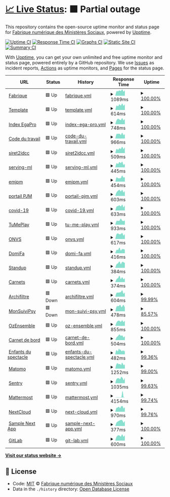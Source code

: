 # [📈 Live Status](https://SocialGouv.github.io/upptime): <!--live status--> **🟧 Partial outage**

This repository contains the open-source uptime monitor and status page for [Fabrique numérique des Ministères Sociaux](https://incubateur.social.gouv.fr), powered by [Upptime](https://github.com/upptime/upptime).

[![Uptime CI](https://github.com/koj-co/upptime/workflows/Uptime%20CI/badge.svg)](https://github.com/koj-co/upptime/actions?query=workflow%3A%22Uptime+CI%22)
[![Response Time CI](https://github.com/koj-co/upptime/workflows/Response%20Time%20CI/badge.svg)](https://github.com/koj-co/upptime/actions?query=workflow%3A%22Response+Time+CI%22)
[![Graphs CI](https://github.com/koj-co/upptime/workflows/Graphs%20CI/badge.svg)](https://github.com/koj-co/upptime/actions?query=workflow%3A%22Graphs+CI%22)
[![Static Site CI](https://github.com/koj-co/upptime/workflows/Static%20Site%20CI/badge.svg)](https://github.com/koj-co/upptime/actions?query=workflow%3A%22Static+Site+CI%22)
[![Summary CI](https://github.com/koj-co/upptime/workflows/Summary%20CI/badge.svg)](https://github.com/koj-co/upptime/actions?query=workflow%3A%22Summary+CI%22)

With [Upptime](https://upptime.js.org), you can get your own unlimited and free uptime monitor and status page, powered entirely by a GitHub repository. We use [Issues](https://github.com/SocialGouv/upptime/issues) as incident reports, [Actions](https://github.com/SocialGouv/upptime/actions) as uptime monitors, and [Pages](https://SocialGouv.github.io/upptime) for the status page.

<!--start: status pages-->
<!-- This summary is generated by Upptime (https://github.com/upptime/upptime) -->
<!-- Do not edit this manually, your changes will be overwritten -->
<!-- prettier-ignore -->
| URL | Status | History | Response Time | Uptime |
| --- | ------ | ------- | ------------- | ------ |
| <img alt="" src="https://favicons.githubusercontent.com/fabrique.social.gouv.fr" height="13"> [Fabrique](https://fabrique.social.gouv.fr) | 🟩 Up | [fabrique.yml](https://github.com/SocialGouv/upptime/commits/HEAD/history/fabrique.yml) | <details><summary><img alt="Response time graph" src="./graphs/fabrique/response-time-week.png" height="20"> 1089ms</summary><br><a href="https://SocialGouv.github.io/upptime/history/fabrique"><img alt="Response time 1234" src="https://img.shields.io/endpoint?url=https%3A%2F%2Fraw.githubusercontent.com%2FSocialGouv%2Fupptime%2FHEAD%2Fapi%2Ffabrique%2Fresponse-time.json"></a><br><a href="https://SocialGouv.github.io/upptime/history/fabrique"><img alt="24-hour response time 1205" src="https://img.shields.io/endpoint?url=https%3A%2F%2Fraw.githubusercontent.com%2FSocialGouv%2Fupptime%2FHEAD%2Fapi%2Ffabrique%2Fresponse-time-day.json"></a><br><a href="https://SocialGouv.github.io/upptime/history/fabrique"><img alt="7-day response time 1089" src="https://img.shields.io/endpoint?url=https%3A%2F%2Fraw.githubusercontent.com%2FSocialGouv%2Fupptime%2FHEAD%2Fapi%2Ffabrique%2Fresponse-time-week.json"></a><br><a href="https://SocialGouv.github.io/upptime/history/fabrique"><img alt="30-day response time 1165" src="https://img.shields.io/endpoint?url=https%3A%2F%2Fraw.githubusercontent.com%2FSocialGouv%2Fupptime%2FHEAD%2Fapi%2Ffabrique%2Fresponse-time-month.json"></a><br><a href="https://SocialGouv.github.io/upptime/history/fabrique"><img alt="1-year response time 1241" src="https://img.shields.io/endpoint?url=https%3A%2F%2Fraw.githubusercontent.com%2FSocialGouv%2Fupptime%2FHEAD%2Fapi%2Ffabrique%2Fresponse-time-year.json"></a></details> | <details><summary><a href="https://SocialGouv.github.io/upptime/history/fabrique">100.00%</a></summary><a href="https://SocialGouv.github.io/upptime/history/fabrique"><img alt="All-time uptime 99.83%" src="https://img.shields.io/endpoint?url=https%3A%2F%2Fraw.githubusercontent.com%2FSocialGouv%2Fupptime%2FHEAD%2Fapi%2Ffabrique%2Fuptime.json"></a><br><a href="https://SocialGouv.github.io/upptime/history/fabrique"><img alt="24-hour uptime 100.00%" src="https://img.shields.io/endpoint?url=https%3A%2F%2Fraw.githubusercontent.com%2FSocialGouv%2Fupptime%2FHEAD%2Fapi%2Ffabrique%2Fuptime-day.json"></a><br><a href="https://SocialGouv.github.io/upptime/history/fabrique"><img alt="7-day uptime 100.00%" src="https://img.shields.io/endpoint?url=https%3A%2F%2Fraw.githubusercontent.com%2FSocialGouv%2Fupptime%2FHEAD%2Fapi%2Ffabrique%2Fuptime-week.json"></a><br><a href="https://SocialGouv.github.io/upptime/history/fabrique"><img alt="30-day uptime 100.00%" src="https://img.shields.io/endpoint?url=https%3A%2F%2Fraw.githubusercontent.com%2FSocialGouv%2Fupptime%2FHEAD%2Fapi%2Ffabrique%2Fuptime-month.json"></a><br><a href="https://SocialGouv.github.io/upptime/history/fabrique"><img alt="1-year uptime 99.81%" src="https://img.shields.io/endpoint?url=https%3A%2F%2Fraw.githubusercontent.com%2FSocialGouv%2Fupptime%2FHEAD%2Fapi%2Ffabrique%2Fuptime-year.json"></a></details>
| <img alt="" src="https://favicons.githubusercontent.com/template.fabrique.social.gouv.fr" height="13"> [Template](https://template.fabrique.social.gouv.fr/) | 🟩 Up | [template.yml](https://github.com/SocialGouv/upptime/commits/HEAD/history/template.yml) | <details><summary><img alt="Response time graph" src="./graphs/template/response-time-week.png" height="20"> 614ms</summary><br><a href="https://SocialGouv.github.io/upptime/history/template"><img alt="Response time 593" src="https://img.shields.io/endpoint?url=https%3A%2F%2Fraw.githubusercontent.com%2FSocialGouv%2Fupptime%2FHEAD%2Fapi%2Ftemplate%2Fresponse-time.json"></a><br><a href="https://SocialGouv.github.io/upptime/history/template"><img alt="24-hour response time 705" src="https://img.shields.io/endpoint?url=https%3A%2F%2Fraw.githubusercontent.com%2FSocialGouv%2Fupptime%2FHEAD%2Fapi%2Ftemplate%2Fresponse-time-day.json"></a><br><a href="https://SocialGouv.github.io/upptime/history/template"><img alt="7-day response time 614" src="https://img.shields.io/endpoint?url=https%3A%2F%2Fraw.githubusercontent.com%2FSocialGouv%2Fupptime%2FHEAD%2Fapi%2Ftemplate%2Fresponse-time-week.json"></a><br><a href="https://SocialGouv.github.io/upptime/history/template"><img alt="30-day response time 589" src="https://img.shields.io/endpoint?url=https%3A%2F%2Fraw.githubusercontent.com%2FSocialGouv%2Fupptime%2FHEAD%2Fapi%2Ftemplate%2Fresponse-time-month.json"></a><br><a href="https://SocialGouv.github.io/upptime/history/template"><img alt="1-year response time 593" src="https://img.shields.io/endpoint?url=https%3A%2F%2Fraw.githubusercontent.com%2FSocialGouv%2Fupptime%2FHEAD%2Fapi%2Ftemplate%2Fresponse-time-year.json"></a></details> | <details><summary><a href="https://SocialGouv.github.io/upptime/history/template">100.00%</a></summary><a href="https://SocialGouv.github.io/upptime/history/template"><img alt="All-time uptime 99.96%" src="https://img.shields.io/endpoint?url=https%3A%2F%2Fraw.githubusercontent.com%2FSocialGouv%2Fupptime%2FHEAD%2Fapi%2Ftemplate%2Fuptime.json"></a><br><a href="https://SocialGouv.github.io/upptime/history/template"><img alt="24-hour uptime 100.00%" src="https://img.shields.io/endpoint?url=https%3A%2F%2Fraw.githubusercontent.com%2FSocialGouv%2Fupptime%2FHEAD%2Fapi%2Ftemplate%2Fuptime-day.json"></a><br><a href="https://SocialGouv.github.io/upptime/history/template"><img alt="7-day uptime 100.00%" src="https://img.shields.io/endpoint?url=https%3A%2F%2Fraw.githubusercontent.com%2FSocialGouv%2Fupptime%2FHEAD%2Fapi%2Ftemplate%2Fuptime-week.json"></a><br><a href="https://SocialGouv.github.io/upptime/history/template"><img alt="30-day uptime 100.00%" src="https://img.shields.io/endpoint?url=https%3A%2F%2Fraw.githubusercontent.com%2FSocialGouv%2Fupptime%2FHEAD%2Fapi%2Ftemplate%2Fuptime-month.json"></a><br><a href="https://SocialGouv.github.io/upptime/history/template"><img alt="1-year uptime 99.96%" src="https://img.shields.io/endpoint?url=https%3A%2F%2Fraw.githubusercontent.com%2FSocialGouv%2Fupptime%2FHEAD%2Fapi%2Ftemplate%2Fuptime-year.json"></a></details>
| <img alt="" src="https://favicons.githubusercontent.com/index-egapro.travail.gouv.fr" height="13"> [Index EgaPro](http://index-egapro.travail.gouv.fr/) | 🟩 Up | [index-ega-pro.yml](https://github.com/SocialGouv/upptime/commits/HEAD/history/index-ega-pro.yml) | <details><summary><img alt="Response time graph" src="./graphs/index-ega-pro/response-time-week.png" height="20"> 748ms</summary><br><a href="https://SocialGouv.github.io/upptime/history/index-ega-pro"><img alt="Response time 874" src="https://img.shields.io/endpoint?url=https%3A%2F%2Fraw.githubusercontent.com%2FSocialGouv%2Fupptime%2FHEAD%2Fapi%2Findex-ega-pro%2Fresponse-time.json"></a><br><a href="https://SocialGouv.github.io/upptime/history/index-ega-pro"><img alt="24-hour response time 816" src="https://img.shields.io/endpoint?url=https%3A%2F%2Fraw.githubusercontent.com%2FSocialGouv%2Fupptime%2FHEAD%2Fapi%2Findex-ega-pro%2Fresponse-time-day.json"></a><br><a href="https://SocialGouv.github.io/upptime/history/index-ega-pro"><img alt="7-day response time 748" src="https://img.shields.io/endpoint?url=https%3A%2F%2Fraw.githubusercontent.com%2FSocialGouv%2Fupptime%2FHEAD%2Fapi%2Findex-ega-pro%2Fresponse-time-week.json"></a><br><a href="https://SocialGouv.github.io/upptime/history/index-ega-pro"><img alt="30-day response time 773" src="https://img.shields.io/endpoint?url=https%3A%2F%2Fraw.githubusercontent.com%2FSocialGouv%2Fupptime%2FHEAD%2Fapi%2Findex-ega-pro%2Fresponse-time-month.json"></a><br><a href="https://SocialGouv.github.io/upptime/history/index-ega-pro"><img alt="1-year response time 905" src="https://img.shields.io/endpoint?url=https%3A%2F%2Fraw.githubusercontent.com%2FSocialGouv%2Fupptime%2FHEAD%2Fapi%2Findex-ega-pro%2Fresponse-time-year.json"></a></details> | <details><summary><a href="https://SocialGouv.github.io/upptime/history/index-ega-pro">100.00%</a></summary><a href="https://SocialGouv.github.io/upptime/history/index-ega-pro"><img alt="All-time uptime 99.99%" src="https://img.shields.io/endpoint?url=https%3A%2F%2Fraw.githubusercontent.com%2FSocialGouv%2Fupptime%2FHEAD%2Fapi%2Findex-ega-pro%2Fuptime.json"></a><br><a href="https://SocialGouv.github.io/upptime/history/index-ega-pro"><img alt="24-hour uptime 100.00%" src="https://img.shields.io/endpoint?url=https%3A%2F%2Fraw.githubusercontent.com%2FSocialGouv%2Fupptime%2FHEAD%2Fapi%2Findex-ega-pro%2Fuptime-day.json"></a><br><a href="https://SocialGouv.github.io/upptime/history/index-ega-pro"><img alt="7-day uptime 100.00%" src="https://img.shields.io/endpoint?url=https%3A%2F%2Fraw.githubusercontent.com%2FSocialGouv%2Fupptime%2FHEAD%2Fapi%2Findex-ega-pro%2Fuptime-week.json"></a><br><a href="https://SocialGouv.github.io/upptime/history/index-ega-pro"><img alt="30-day uptime 100.00%" src="https://img.shields.io/endpoint?url=https%3A%2F%2Fraw.githubusercontent.com%2FSocialGouv%2Fupptime%2FHEAD%2Fapi%2Findex-ega-pro%2Fuptime-month.json"></a><br><a href="https://SocialGouv.github.io/upptime/history/index-ega-pro"><img alt="1-year uptime 99.99%" src="https://img.shields.io/endpoint?url=https%3A%2F%2Fraw.githubusercontent.com%2FSocialGouv%2Fupptime%2FHEAD%2Fapi%2Findex-ega-pro%2Fuptime-year.json"></a></details>
| <img alt="" src="https://favicons.githubusercontent.com/code.travail.gouv.fr" height="13"> [Code du travail](https://code.travail.gouv.fr) | 🟩 Up | [code-du-travail.yml](https://github.com/SocialGouv/upptime/commits/HEAD/history/code-du-travail.yml) | <details><summary><img alt="Response time graph" src="./graphs/code-du-travail/response-time-week.png" height="20"> 966ms</summary><br><a href="https://SocialGouv.github.io/upptime/history/code-du-travail"><img alt="Response time 1148" src="https://img.shields.io/endpoint?url=https%3A%2F%2Fraw.githubusercontent.com%2FSocialGouv%2Fupptime%2FHEAD%2Fapi%2Fcode-du-travail%2Fresponse-time.json"></a><br><a href="https://SocialGouv.github.io/upptime/history/code-du-travail"><img alt="24-hour response time 953" src="https://img.shields.io/endpoint?url=https%3A%2F%2Fraw.githubusercontent.com%2FSocialGouv%2Fupptime%2FHEAD%2Fapi%2Fcode-du-travail%2Fresponse-time-day.json"></a><br><a href="https://SocialGouv.github.io/upptime/history/code-du-travail"><img alt="7-day response time 966" src="https://img.shields.io/endpoint?url=https%3A%2F%2Fraw.githubusercontent.com%2FSocialGouv%2Fupptime%2FHEAD%2Fapi%2Fcode-du-travail%2Fresponse-time-week.json"></a><br><a href="https://SocialGouv.github.io/upptime/history/code-du-travail"><img alt="30-day response time 1000" src="https://img.shields.io/endpoint?url=https%3A%2F%2Fraw.githubusercontent.com%2FSocialGouv%2Fupptime%2FHEAD%2Fapi%2Fcode-du-travail%2Fresponse-time-month.json"></a><br><a href="https://SocialGouv.github.io/upptime/history/code-du-travail"><img alt="1-year response time 1051" src="https://img.shields.io/endpoint?url=https%3A%2F%2Fraw.githubusercontent.com%2FSocialGouv%2Fupptime%2FHEAD%2Fapi%2Fcode-du-travail%2Fresponse-time-year.json"></a></details> | <details><summary><a href="https://SocialGouv.github.io/upptime/history/code-du-travail">100.00%</a></summary><a href="https://SocialGouv.github.io/upptime/history/code-du-travail"><img alt="All-time uptime 99.98%" src="https://img.shields.io/endpoint?url=https%3A%2F%2Fraw.githubusercontent.com%2FSocialGouv%2Fupptime%2FHEAD%2Fapi%2Fcode-du-travail%2Fuptime.json"></a><br><a href="https://SocialGouv.github.io/upptime/history/code-du-travail"><img alt="24-hour uptime 100.00%" src="https://img.shields.io/endpoint?url=https%3A%2F%2Fraw.githubusercontent.com%2FSocialGouv%2Fupptime%2FHEAD%2Fapi%2Fcode-du-travail%2Fuptime-day.json"></a><br><a href="https://SocialGouv.github.io/upptime/history/code-du-travail"><img alt="7-day uptime 100.00%" src="https://img.shields.io/endpoint?url=https%3A%2F%2Fraw.githubusercontent.com%2FSocialGouv%2Fupptime%2FHEAD%2Fapi%2Fcode-du-travail%2Fuptime-week.json"></a><br><a href="https://SocialGouv.github.io/upptime/history/code-du-travail"><img alt="30-day uptime 100.00%" src="https://img.shields.io/endpoint?url=https%3A%2F%2Fraw.githubusercontent.com%2FSocialGouv%2Fupptime%2FHEAD%2Fapi%2Fcode-du-travail%2Fuptime-month.json"></a><br><a href="https://SocialGouv.github.io/upptime/history/code-du-travail"><img alt="1-year uptime 100.00%" src="https://img.shields.io/endpoint?url=https%3A%2F%2Fraw.githubusercontent.com%2FSocialGouv%2Fupptime%2FHEAD%2Fapi%2Fcode-du-travail%2Fuptime-year.json"></a></details>
| <img alt="" src="https://favicons.githubusercontent.com/siret2idcc.fabrique.social.gouv.fr" height="13"> [siret2idcc](https://siret2idcc.fabrique.social.gouv.fr/api/v2/82161143100015,80258570300027) | 🟩 Up | [siret2idcc.yml](https://github.com/SocialGouv/upptime/commits/HEAD/history/siret2idcc.yml) | <details><summary><img alt="Response time graph" src="./graphs/siret2idcc/response-time-week.png" height="20"> 509ms</summary><br><a href="https://SocialGouv.github.io/upptime/history/siret2idcc"><img alt="Response time 547" src="https://img.shields.io/endpoint?url=https%3A%2F%2Fraw.githubusercontent.com%2FSocialGouv%2Fupptime%2FHEAD%2Fapi%2Fsiret2idcc%2Fresponse-time.json"></a><br><a href="https://SocialGouv.github.io/upptime/history/siret2idcc"><img alt="24-hour response time 645" src="https://img.shields.io/endpoint?url=https%3A%2F%2Fraw.githubusercontent.com%2FSocialGouv%2Fupptime%2FHEAD%2Fapi%2Fsiret2idcc%2Fresponse-time-day.json"></a><br><a href="https://SocialGouv.github.io/upptime/history/siret2idcc"><img alt="7-day response time 509" src="https://img.shields.io/endpoint?url=https%3A%2F%2Fraw.githubusercontent.com%2FSocialGouv%2Fupptime%2FHEAD%2Fapi%2Fsiret2idcc%2Fresponse-time-week.json"></a><br><a href="https://SocialGouv.github.io/upptime/history/siret2idcc"><img alt="30-day response time 476" src="https://img.shields.io/endpoint?url=https%3A%2F%2Fraw.githubusercontent.com%2FSocialGouv%2Fupptime%2FHEAD%2Fapi%2Fsiret2idcc%2Fresponse-time-month.json"></a><br><a href="https://SocialGouv.github.io/upptime/history/siret2idcc"><img alt="1-year response time 539" src="https://img.shields.io/endpoint?url=https%3A%2F%2Fraw.githubusercontent.com%2FSocialGouv%2Fupptime%2FHEAD%2Fapi%2Fsiret2idcc%2Fresponse-time-year.json"></a></details> | <details><summary><a href="https://SocialGouv.github.io/upptime/history/siret2idcc">100.00%</a></summary><a href="https://SocialGouv.github.io/upptime/history/siret2idcc"><img alt="All-time uptime 99.96%" src="https://img.shields.io/endpoint?url=https%3A%2F%2Fraw.githubusercontent.com%2FSocialGouv%2Fupptime%2FHEAD%2Fapi%2Fsiret2idcc%2Fuptime.json"></a><br><a href="https://SocialGouv.github.io/upptime/history/siret2idcc"><img alt="24-hour uptime 100.00%" src="https://img.shields.io/endpoint?url=https%3A%2F%2Fraw.githubusercontent.com%2FSocialGouv%2Fupptime%2FHEAD%2Fapi%2Fsiret2idcc%2Fuptime-day.json"></a><br><a href="https://SocialGouv.github.io/upptime/history/siret2idcc"><img alt="7-day uptime 100.00%" src="https://img.shields.io/endpoint?url=https%3A%2F%2Fraw.githubusercontent.com%2FSocialGouv%2Fupptime%2FHEAD%2Fapi%2Fsiret2idcc%2Fuptime-week.json"></a><br><a href="https://SocialGouv.github.io/upptime/history/siret2idcc"><img alt="30-day uptime 100.00%" src="https://img.shields.io/endpoint?url=https%3A%2F%2Fraw.githubusercontent.com%2FSocialGouv%2Fupptime%2FHEAD%2Fapi%2Fsiret2idcc%2Fuptime-month.json"></a><br><a href="https://SocialGouv.github.io/upptime/history/siret2idcc"><img alt="1-year uptime 99.96%" src="https://img.shields.io/endpoint?url=https%3A%2F%2Fraw.githubusercontent.com%2FSocialGouv%2Fupptime%2FHEAD%2Fapi%2Fsiret2idcc%2Fuptime-year.json"></a></details>
| <img alt="" src="https://favicons.githubusercontent.com/serving-ml.fabrique.social.gouv.fr" height="13"> [serving-ml](https://serving-ml.fabrique.social.gouv.fr/v1/models/sentqam) | 🟩 Up | [serving-ml.yml](https://github.com/SocialGouv/upptime/commits/HEAD/history/serving-ml.yml) | <details><summary><img alt="Response time graph" src="./graphs/serving-ml/response-time-week.png" height="20"> 445ms</summary><br><a href="https://SocialGouv.github.io/upptime/history/serving-ml"><img alt="Response time 531" src="https://img.shields.io/endpoint?url=https%3A%2F%2Fraw.githubusercontent.com%2FSocialGouv%2Fupptime%2FHEAD%2Fapi%2Fserving-ml%2Fresponse-time.json"></a><br><a href="https://SocialGouv.github.io/upptime/history/serving-ml"><img alt="24-hour response time 378" src="https://img.shields.io/endpoint?url=https%3A%2F%2Fraw.githubusercontent.com%2FSocialGouv%2Fupptime%2FHEAD%2Fapi%2Fserving-ml%2Fresponse-time-day.json"></a><br><a href="https://SocialGouv.github.io/upptime/history/serving-ml"><img alt="7-day response time 445" src="https://img.shields.io/endpoint?url=https%3A%2F%2Fraw.githubusercontent.com%2FSocialGouv%2Fupptime%2FHEAD%2Fapi%2Fserving-ml%2Fresponse-time-week.json"></a><br><a href="https://SocialGouv.github.io/upptime/history/serving-ml"><img alt="30-day response time 453" src="https://img.shields.io/endpoint?url=https%3A%2F%2Fraw.githubusercontent.com%2FSocialGouv%2Fupptime%2FHEAD%2Fapi%2Fserving-ml%2Fresponse-time-month.json"></a><br><a href="https://SocialGouv.github.io/upptime/history/serving-ml"><img alt="1-year response time 524" src="https://img.shields.io/endpoint?url=https%3A%2F%2Fraw.githubusercontent.com%2FSocialGouv%2Fupptime%2FHEAD%2Fapi%2Fserving-ml%2Fresponse-time-year.json"></a></details> | <details><summary><a href="https://SocialGouv.github.io/upptime/history/serving-ml">100.00%</a></summary><a href="https://SocialGouv.github.io/upptime/history/serving-ml"><img alt="All-time uptime 99.97%" src="https://img.shields.io/endpoint?url=https%3A%2F%2Fraw.githubusercontent.com%2FSocialGouv%2Fupptime%2FHEAD%2Fapi%2Fserving-ml%2Fuptime.json"></a><br><a href="https://SocialGouv.github.io/upptime/history/serving-ml"><img alt="24-hour uptime 100.00%" src="https://img.shields.io/endpoint?url=https%3A%2F%2Fraw.githubusercontent.com%2FSocialGouv%2Fupptime%2FHEAD%2Fapi%2Fserving-ml%2Fuptime-day.json"></a><br><a href="https://SocialGouv.github.io/upptime/history/serving-ml"><img alt="7-day uptime 100.00%" src="https://img.shields.io/endpoint?url=https%3A%2F%2Fraw.githubusercontent.com%2FSocialGouv%2Fupptime%2FHEAD%2Fapi%2Fserving-ml%2Fuptime-week.json"></a><br><a href="https://SocialGouv.github.io/upptime/history/serving-ml"><img alt="30-day uptime 100.00%" src="https://img.shields.io/endpoint?url=https%3A%2F%2Fraw.githubusercontent.com%2FSocialGouv%2Fupptime%2FHEAD%2Fapi%2Fserving-ml%2Fuptime-month.json"></a><br><a href="https://SocialGouv.github.io/upptime/history/serving-ml"><img alt="1-year uptime 99.99%" src="https://img.shields.io/endpoint?url=https%3A%2F%2Fraw.githubusercontent.com%2FSocialGouv%2Fupptime%2FHEAD%2Fapi%2Fserving-ml%2Fuptime-year.json"></a></details>
| <img alt="" src="https://favicons.githubusercontent.com/emjpm.fabrique.social.gouv.fr" height="13"> [emjpm](https://emjpm.fabrique.social.gouv.fr) | 🟩 Up | [emjpm.yml](https://github.com/SocialGouv/upptime/commits/HEAD/history/emjpm.yml) | <details><summary><img alt="Response time graph" src="./graphs/emjpm/response-time-week.png" height="20"> 454ms</summary><br><a href="https://SocialGouv.github.io/upptime/history/emjpm"><img alt="Response time 526" src="https://img.shields.io/endpoint?url=https%3A%2F%2Fraw.githubusercontent.com%2FSocialGouv%2Fupptime%2FHEAD%2Fapi%2Femjpm%2Fresponse-time.json"></a><br><a href="https://SocialGouv.github.io/upptime/history/emjpm"><img alt="24-hour response time 482" src="https://img.shields.io/endpoint?url=https%3A%2F%2Fraw.githubusercontent.com%2FSocialGouv%2Fupptime%2FHEAD%2Fapi%2Femjpm%2Fresponse-time-day.json"></a><br><a href="https://SocialGouv.github.io/upptime/history/emjpm"><img alt="7-day response time 454" src="https://img.shields.io/endpoint?url=https%3A%2F%2Fraw.githubusercontent.com%2FSocialGouv%2Fupptime%2FHEAD%2Fapi%2Femjpm%2Fresponse-time-week.json"></a><br><a href="https://SocialGouv.github.io/upptime/history/emjpm"><img alt="30-day response time 452" src="https://img.shields.io/endpoint?url=https%3A%2F%2Fraw.githubusercontent.com%2FSocialGouv%2Fupptime%2FHEAD%2Fapi%2Femjpm%2Fresponse-time-month.json"></a><br><a href="https://SocialGouv.github.io/upptime/history/emjpm"><img alt="1-year response time 509" src="https://img.shields.io/endpoint?url=https%3A%2F%2Fraw.githubusercontent.com%2FSocialGouv%2Fupptime%2FHEAD%2Fapi%2Femjpm%2Fresponse-time-year.json"></a></details> | <details><summary><a href="https://SocialGouv.github.io/upptime/history/emjpm">100.00%</a></summary><a href="https://SocialGouv.github.io/upptime/history/emjpm"><img alt="All-time uptime 99.93%" src="https://img.shields.io/endpoint?url=https%3A%2F%2Fraw.githubusercontent.com%2FSocialGouv%2Fupptime%2FHEAD%2Fapi%2Femjpm%2Fuptime.json"></a><br><a href="https://SocialGouv.github.io/upptime/history/emjpm"><img alt="24-hour uptime 100.00%" src="https://img.shields.io/endpoint?url=https%3A%2F%2Fraw.githubusercontent.com%2FSocialGouv%2Fupptime%2FHEAD%2Fapi%2Femjpm%2Fuptime-day.json"></a><br><a href="https://SocialGouv.github.io/upptime/history/emjpm"><img alt="7-day uptime 100.00%" src="https://img.shields.io/endpoint?url=https%3A%2F%2Fraw.githubusercontent.com%2FSocialGouv%2Fupptime%2FHEAD%2Fapi%2Femjpm%2Fuptime-week.json"></a><br><a href="https://SocialGouv.github.io/upptime/history/emjpm"><img alt="30-day uptime 100.00%" src="https://img.shields.io/endpoint?url=https%3A%2F%2Fraw.githubusercontent.com%2FSocialGouv%2Fupptime%2FHEAD%2Fapi%2Femjpm%2Fuptime-month.json"></a><br><a href="https://SocialGouv.github.io/upptime/history/emjpm"><img alt="1-year uptime 99.98%" src="https://img.shields.io/endpoint?url=https%3A%2F%2Fraw.githubusercontent.com%2FSocialGouv%2Fupptime%2FHEAD%2Fapi%2Femjpm%2Fuptime-year.json"></a></details>
| <img alt="" src="https://favicons.githubusercontent.com/pjm.social.gouv.fr" height="13"> [portail PJM](https://pjm.social.gouv.fr/) | 🟩 Up | [portail-pjm.yml](https://github.com/SocialGouv/upptime/commits/HEAD/history/portail-pjm.yml) | <details><summary><img alt="Response time graph" src="./graphs/portail-pjm/response-time-week.png" height="20"> 603ms</summary><br><a href="https://SocialGouv.github.io/upptime/history/portail-pjm"><img alt="Response time 727" src="https://img.shields.io/endpoint?url=https%3A%2F%2Fraw.githubusercontent.com%2FSocialGouv%2Fupptime%2FHEAD%2Fapi%2Fportail-pjm%2Fresponse-time.json"></a><br><a href="https://SocialGouv.github.io/upptime/history/portail-pjm"><img alt="24-hour response time 599" src="https://img.shields.io/endpoint?url=https%3A%2F%2Fraw.githubusercontent.com%2FSocialGouv%2Fupptime%2FHEAD%2Fapi%2Fportail-pjm%2Fresponse-time-day.json"></a><br><a href="https://SocialGouv.github.io/upptime/history/portail-pjm"><img alt="7-day response time 603" src="https://img.shields.io/endpoint?url=https%3A%2F%2Fraw.githubusercontent.com%2FSocialGouv%2Fupptime%2FHEAD%2Fapi%2Fportail-pjm%2Fresponse-time-week.json"></a><br><a href="https://SocialGouv.github.io/upptime/history/portail-pjm"><img alt="30-day response time 622" src="https://img.shields.io/endpoint?url=https%3A%2F%2Fraw.githubusercontent.com%2FSocialGouv%2Fupptime%2FHEAD%2Fapi%2Fportail-pjm%2Fresponse-time-month.json"></a><br><a href="https://SocialGouv.github.io/upptime/history/portail-pjm"><img alt="1-year response time 696" src="https://img.shields.io/endpoint?url=https%3A%2F%2Fraw.githubusercontent.com%2FSocialGouv%2Fupptime%2FHEAD%2Fapi%2Fportail-pjm%2Fresponse-time-year.json"></a></details> | <details><summary><a href="https://SocialGouv.github.io/upptime/history/portail-pjm">100.00%</a></summary><a href="https://SocialGouv.github.io/upptime/history/portail-pjm"><img alt="All-time uptime 99.85%" src="https://img.shields.io/endpoint?url=https%3A%2F%2Fraw.githubusercontent.com%2FSocialGouv%2Fupptime%2FHEAD%2Fapi%2Fportail-pjm%2Fuptime.json"></a><br><a href="https://SocialGouv.github.io/upptime/history/portail-pjm"><img alt="24-hour uptime 100.00%" src="https://img.shields.io/endpoint?url=https%3A%2F%2Fraw.githubusercontent.com%2FSocialGouv%2Fupptime%2FHEAD%2Fapi%2Fportail-pjm%2Fuptime-day.json"></a><br><a href="https://SocialGouv.github.io/upptime/history/portail-pjm"><img alt="7-day uptime 100.00%" src="https://img.shields.io/endpoint?url=https%3A%2F%2Fraw.githubusercontent.com%2FSocialGouv%2Fupptime%2FHEAD%2Fapi%2Fportail-pjm%2Fuptime-week.json"></a><br><a href="https://SocialGouv.github.io/upptime/history/portail-pjm"><img alt="30-day uptime 100.00%" src="https://img.shields.io/endpoint?url=https%3A%2F%2Fraw.githubusercontent.com%2FSocialGouv%2Fupptime%2FHEAD%2Fapi%2Fportail-pjm%2Fuptime-month.json"></a><br><a href="https://SocialGouv.github.io/upptime/history/portail-pjm"><img alt="1-year uptime 99.78%" src="https://img.shields.io/endpoint?url=https%3A%2F%2Fraw.githubusercontent.com%2FSocialGouv%2Fupptime%2FHEAD%2Fapi%2Fportail-pjm%2Fuptime-year.json"></a></details>
| <img alt="" src="https://favicons.githubusercontent.com/covid-19.sante.gouv.fr" height="13"> [covid-19](https://covid-19.sante.gouv.fr) | 🟩 Up | [covid-19.yml](https://github.com/SocialGouv/upptime/commits/HEAD/history/covid-19.yml) | <details><summary><img alt="Response time graph" src="./graphs/covid-19/response-time-week.png" height="20"> 633ms</summary><br><a href="https://SocialGouv.github.io/upptime/history/covid-19"><img alt="Response time 709" src="https://img.shields.io/endpoint?url=https%3A%2F%2Fraw.githubusercontent.com%2FSocialGouv%2Fupptime%2FHEAD%2Fapi%2Fcovid-19%2Fresponse-time.json"></a><br><a href="https://SocialGouv.github.io/upptime/history/covid-19"><img alt="24-hour response time 713" src="https://img.shields.io/endpoint?url=https%3A%2F%2Fraw.githubusercontent.com%2FSocialGouv%2Fupptime%2FHEAD%2Fapi%2Fcovid-19%2Fresponse-time-day.json"></a><br><a href="https://SocialGouv.github.io/upptime/history/covid-19"><img alt="7-day response time 633" src="https://img.shields.io/endpoint?url=https%3A%2F%2Fraw.githubusercontent.com%2FSocialGouv%2Fupptime%2FHEAD%2Fapi%2Fcovid-19%2Fresponse-time-week.json"></a><br><a href="https://SocialGouv.github.io/upptime/history/covid-19"><img alt="30-day response time 668" src="https://img.shields.io/endpoint?url=https%3A%2F%2Fraw.githubusercontent.com%2FSocialGouv%2Fupptime%2FHEAD%2Fapi%2Fcovid-19%2Fresponse-time-month.json"></a><br><a href="https://SocialGouv.github.io/upptime/history/covid-19"><img alt="1-year response time 701" src="https://img.shields.io/endpoint?url=https%3A%2F%2Fraw.githubusercontent.com%2FSocialGouv%2Fupptime%2FHEAD%2Fapi%2Fcovid-19%2Fresponse-time-year.json"></a></details> | <details><summary><a href="https://SocialGouv.github.io/upptime/history/covid-19">100.00%</a></summary><a href="https://SocialGouv.github.io/upptime/history/covid-19"><img alt="All-time uptime 99.94%" src="https://img.shields.io/endpoint?url=https%3A%2F%2Fraw.githubusercontent.com%2FSocialGouv%2Fupptime%2FHEAD%2Fapi%2Fcovid-19%2Fuptime.json"></a><br><a href="https://SocialGouv.github.io/upptime/history/covid-19"><img alt="24-hour uptime 100.00%" src="https://img.shields.io/endpoint?url=https%3A%2F%2Fraw.githubusercontent.com%2FSocialGouv%2Fupptime%2FHEAD%2Fapi%2Fcovid-19%2Fuptime-day.json"></a><br><a href="https://SocialGouv.github.io/upptime/history/covid-19"><img alt="7-day uptime 100.00%" src="https://img.shields.io/endpoint?url=https%3A%2F%2Fraw.githubusercontent.com%2FSocialGouv%2Fupptime%2FHEAD%2Fapi%2Fcovid-19%2Fuptime-week.json"></a><br><a href="https://SocialGouv.github.io/upptime/history/covid-19"><img alt="30-day uptime 100.00%" src="https://img.shields.io/endpoint?url=https%3A%2F%2Fraw.githubusercontent.com%2FSocialGouv%2Fupptime%2FHEAD%2Fapi%2Fcovid-19%2Fuptime-month.json"></a><br><a href="https://SocialGouv.github.io/upptime/history/covid-19"><img alt="1-year uptime 99.96%" src="https://img.shields.io/endpoint?url=https%3A%2F%2Fraw.githubusercontent.com%2FSocialGouv%2Fupptime%2FHEAD%2Fapi%2Fcovid-19%2Fuptime-year.json"></a></details>
| <img alt="" src="https://favicons.githubusercontent.com/tumeplay.fabrique.social.gouv.fr" height="13"> [TuMePlay](https://tumeplay.fabrique.social.gouv.fr/) | 🟩 Up | [tu-me-play.yml](https://github.com/SocialGouv/upptime/commits/HEAD/history/tu-me-play.yml) | <details><summary><img alt="Response time graph" src="./graphs/tu-me-play/response-time-week.png" height="20"> 933ms</summary><br><a href="https://SocialGouv.github.io/upptime/history/tu-me-play"><img alt="Response time 832" src="https://img.shields.io/endpoint?url=https%3A%2F%2Fraw.githubusercontent.com%2FSocialGouv%2Fupptime%2FHEAD%2Fapi%2Ftu-me-play%2Fresponse-time.json"></a><br><a href="https://SocialGouv.github.io/upptime/history/tu-me-play"><img alt="24-hour response time 957" src="https://img.shields.io/endpoint?url=https%3A%2F%2Fraw.githubusercontent.com%2FSocialGouv%2Fupptime%2FHEAD%2Fapi%2Ftu-me-play%2Fresponse-time-day.json"></a><br><a href="https://SocialGouv.github.io/upptime/history/tu-me-play"><img alt="7-day response time 933" src="https://img.shields.io/endpoint?url=https%3A%2F%2Fraw.githubusercontent.com%2FSocialGouv%2Fupptime%2FHEAD%2Fapi%2Ftu-me-play%2Fresponse-time-week.json"></a><br><a href="https://SocialGouv.github.io/upptime/history/tu-me-play"><img alt="30-day response time 895" src="https://img.shields.io/endpoint?url=https%3A%2F%2Fraw.githubusercontent.com%2FSocialGouv%2Fupptime%2FHEAD%2Fapi%2Ftu-me-play%2Fresponse-time-month.json"></a><br><a href="https://SocialGouv.github.io/upptime/history/tu-me-play"><img alt="1-year response time 916" src="https://img.shields.io/endpoint?url=https%3A%2F%2Fraw.githubusercontent.com%2FSocialGouv%2Fupptime%2FHEAD%2Fapi%2Ftu-me-play%2Fresponse-time-year.json"></a></details> | <details><summary><a href="https://SocialGouv.github.io/upptime/history/tu-me-play">100.00%</a></summary><a href="https://SocialGouv.github.io/upptime/history/tu-me-play"><img alt="All-time uptime 99.81%" src="https://img.shields.io/endpoint?url=https%3A%2F%2Fraw.githubusercontent.com%2FSocialGouv%2Fupptime%2FHEAD%2Fapi%2Ftu-me-play%2Fuptime.json"></a><br><a href="https://SocialGouv.github.io/upptime/history/tu-me-play"><img alt="24-hour uptime 100.00%" src="https://img.shields.io/endpoint?url=https%3A%2F%2Fraw.githubusercontent.com%2FSocialGouv%2Fupptime%2FHEAD%2Fapi%2Ftu-me-play%2Fuptime-day.json"></a><br><a href="https://SocialGouv.github.io/upptime/history/tu-me-play"><img alt="7-day uptime 100.00%" src="https://img.shields.io/endpoint?url=https%3A%2F%2Fraw.githubusercontent.com%2FSocialGouv%2Fupptime%2FHEAD%2Fapi%2Ftu-me-play%2Fuptime-week.json"></a><br><a href="https://SocialGouv.github.io/upptime/history/tu-me-play"><img alt="30-day uptime 100.00%" src="https://img.shields.io/endpoint?url=https%3A%2F%2Fraw.githubusercontent.com%2FSocialGouv%2Fupptime%2FHEAD%2Fapi%2Ftu-me-play%2Fuptime-month.json"></a><br><a href="https://SocialGouv.github.io/upptime/history/tu-me-play"><img alt="1-year uptime 99.75%" src="https://img.shields.io/endpoint?url=https%3A%2F%2Fraw.githubusercontent.com%2FSocialGouv%2Fupptime%2FHEAD%2Fapi%2Ftu-me-play%2Fuptime-year.json"></a></details>
| <img alt="" src="https://favicons.githubusercontent.com/onvs.fabrique.social.gouv.fr" height="13"> [ONVS](https://onvs.fabrique.social.gouv.fr/) | 🟩 Up | [onvs.yml](https://github.com/SocialGouv/upptime/commits/HEAD/history/onvs.yml) | <details><summary><img alt="Response time graph" src="./graphs/onvs/response-time-week.png" height="20"> 617ms</summary><br><a href="https://SocialGouv.github.io/upptime/history/onvs"><img alt="Response time 670" src="https://img.shields.io/endpoint?url=https%3A%2F%2Fraw.githubusercontent.com%2FSocialGouv%2Fupptime%2FHEAD%2Fapi%2Fonvs%2Fresponse-time.json"></a><br><a href="https://SocialGouv.github.io/upptime/history/onvs"><img alt="24-hour response time 609" src="https://img.shields.io/endpoint?url=https%3A%2F%2Fraw.githubusercontent.com%2FSocialGouv%2Fupptime%2FHEAD%2Fapi%2Fonvs%2Fresponse-time-day.json"></a><br><a href="https://SocialGouv.github.io/upptime/history/onvs"><img alt="7-day response time 617" src="https://img.shields.io/endpoint?url=https%3A%2F%2Fraw.githubusercontent.com%2FSocialGouv%2Fupptime%2FHEAD%2Fapi%2Fonvs%2Fresponse-time-week.json"></a><br><a href="https://SocialGouv.github.io/upptime/history/onvs"><img alt="30-day response time 619" src="https://img.shields.io/endpoint?url=https%3A%2F%2Fraw.githubusercontent.com%2FSocialGouv%2Fupptime%2FHEAD%2Fapi%2Fonvs%2Fresponse-time-month.json"></a><br><a href="https://SocialGouv.github.io/upptime/history/onvs"><img alt="1-year response time 664" src="https://img.shields.io/endpoint?url=https%3A%2F%2Fraw.githubusercontent.com%2FSocialGouv%2Fupptime%2FHEAD%2Fapi%2Fonvs%2Fresponse-time-year.json"></a></details> | <details><summary><a href="https://SocialGouv.github.io/upptime/history/onvs">100.00%</a></summary><a href="https://SocialGouv.github.io/upptime/history/onvs"><img alt="All-time uptime 99.97%" src="https://img.shields.io/endpoint?url=https%3A%2F%2Fraw.githubusercontent.com%2FSocialGouv%2Fupptime%2FHEAD%2Fapi%2Fonvs%2Fuptime.json"></a><br><a href="https://SocialGouv.github.io/upptime/history/onvs"><img alt="24-hour uptime 100.00%" src="https://img.shields.io/endpoint?url=https%3A%2F%2Fraw.githubusercontent.com%2FSocialGouv%2Fupptime%2FHEAD%2Fapi%2Fonvs%2Fuptime-day.json"></a><br><a href="https://SocialGouv.github.io/upptime/history/onvs"><img alt="7-day uptime 100.00%" src="https://img.shields.io/endpoint?url=https%3A%2F%2Fraw.githubusercontent.com%2FSocialGouv%2Fupptime%2FHEAD%2Fapi%2Fonvs%2Fuptime-week.json"></a><br><a href="https://SocialGouv.github.io/upptime/history/onvs"><img alt="30-day uptime 100.00%" src="https://img.shields.io/endpoint?url=https%3A%2F%2Fraw.githubusercontent.com%2FSocialGouv%2Fupptime%2FHEAD%2Fapi%2Fonvs%2Fuptime-month.json"></a><br><a href="https://SocialGouv.github.io/upptime/history/onvs"><img alt="1-year uptime 99.99%" src="https://img.shields.io/endpoint?url=https%3A%2F%2Fraw.githubusercontent.com%2FSocialGouv%2Fupptime%2FHEAD%2Fapi%2Fonvs%2Fuptime-year.json"></a></details>
| <img alt="" src="https://favicons.githubusercontent.com/domifa.fabrique.social.gouv.fr" height="13"> [DomiFa](https://domifa.fabrique.social.gouv.fr/) | 🟩 Up | [domi-fa.yml](https://github.com/SocialGouv/upptime/commits/HEAD/history/domi-fa.yml) | <details><summary><img alt="Response time graph" src="./graphs/domi-fa/response-time-week.png" height="20"> 416ms</summary><br><a href="https://SocialGouv.github.io/upptime/history/domi-fa"><img alt="Response time 493" src="https://img.shields.io/endpoint?url=https%3A%2F%2Fraw.githubusercontent.com%2FSocialGouv%2Fupptime%2FHEAD%2Fapi%2Fdomi-fa%2Fresponse-time.json"></a><br><a href="https://SocialGouv.github.io/upptime/history/domi-fa"><img alt="24-hour response time 384" src="https://img.shields.io/endpoint?url=https%3A%2F%2Fraw.githubusercontent.com%2FSocialGouv%2Fupptime%2FHEAD%2Fapi%2Fdomi-fa%2Fresponse-time-day.json"></a><br><a href="https://SocialGouv.github.io/upptime/history/domi-fa"><img alt="7-day response time 416" src="https://img.shields.io/endpoint?url=https%3A%2F%2Fraw.githubusercontent.com%2FSocialGouv%2Fupptime%2FHEAD%2Fapi%2Fdomi-fa%2Fresponse-time-week.json"></a><br><a href="https://SocialGouv.github.io/upptime/history/domi-fa"><img alt="30-day response time 427" src="https://img.shields.io/endpoint?url=https%3A%2F%2Fraw.githubusercontent.com%2FSocialGouv%2Fupptime%2FHEAD%2Fapi%2Fdomi-fa%2Fresponse-time-month.json"></a><br><a href="https://SocialGouv.github.io/upptime/history/domi-fa"><img alt="1-year response time 458" src="https://img.shields.io/endpoint?url=https%3A%2F%2Fraw.githubusercontent.com%2FSocialGouv%2Fupptime%2FHEAD%2Fapi%2Fdomi-fa%2Fresponse-time-year.json"></a></details> | <details><summary><a href="https://SocialGouv.github.io/upptime/history/domi-fa">100.00%</a></summary><a href="https://SocialGouv.github.io/upptime/history/domi-fa"><img alt="All-time uptime 99.94%" src="https://img.shields.io/endpoint?url=https%3A%2F%2Fraw.githubusercontent.com%2FSocialGouv%2Fupptime%2FHEAD%2Fapi%2Fdomi-fa%2Fuptime.json"></a><br><a href="https://SocialGouv.github.io/upptime/history/domi-fa"><img alt="24-hour uptime 100.00%" src="https://img.shields.io/endpoint?url=https%3A%2F%2Fraw.githubusercontent.com%2FSocialGouv%2Fupptime%2FHEAD%2Fapi%2Fdomi-fa%2Fuptime-day.json"></a><br><a href="https://SocialGouv.github.io/upptime/history/domi-fa"><img alt="7-day uptime 100.00%" src="https://img.shields.io/endpoint?url=https%3A%2F%2Fraw.githubusercontent.com%2FSocialGouv%2Fupptime%2FHEAD%2Fapi%2Fdomi-fa%2Fuptime-week.json"></a><br><a href="https://SocialGouv.github.io/upptime/history/domi-fa"><img alt="30-day uptime 100.00%" src="https://img.shields.io/endpoint?url=https%3A%2F%2Fraw.githubusercontent.com%2FSocialGouv%2Fupptime%2FHEAD%2Fapi%2Fdomi-fa%2Fuptime-month.json"></a><br><a href="https://SocialGouv.github.io/upptime/history/domi-fa"><img alt="1-year uptime 99.93%" src="https://img.shields.io/endpoint?url=https%3A%2F%2Fraw.githubusercontent.com%2FSocialGouv%2Fupptime%2FHEAD%2Fapi%2Fdomi-fa%2Fuptime-year.json"></a></details>
| <img alt="" src="https://favicons.githubusercontent.com/standup.fabrique.social.gouv.fr" height="13"> [Standup](https://standup.fabrique.social.gouv.fr/healthz) | 🟩 Up | [standup.yml](https://github.com/SocialGouv/upptime/commits/HEAD/history/standup.yml) | <details><summary><img alt="Response time graph" src="./graphs/standup/response-time-week.png" height="20"> 384ms</summary><br><a href="https://SocialGouv.github.io/upptime/history/standup"><img alt="Response time 456" src="https://img.shields.io/endpoint?url=https%3A%2F%2Fraw.githubusercontent.com%2FSocialGouv%2Fupptime%2FHEAD%2Fapi%2Fstandup%2Fresponse-time.json"></a><br><a href="https://SocialGouv.github.io/upptime/history/standup"><img alt="24-hour response time 367" src="https://img.shields.io/endpoint?url=https%3A%2F%2Fraw.githubusercontent.com%2FSocialGouv%2Fupptime%2FHEAD%2Fapi%2Fstandup%2Fresponse-time-day.json"></a><br><a href="https://SocialGouv.github.io/upptime/history/standup"><img alt="7-day response time 384" src="https://img.shields.io/endpoint?url=https%3A%2F%2Fraw.githubusercontent.com%2FSocialGouv%2Fupptime%2FHEAD%2Fapi%2Fstandup%2Fresponse-time-week.json"></a><br><a href="https://SocialGouv.github.io/upptime/history/standup"><img alt="30-day response time 401" src="https://img.shields.io/endpoint?url=https%3A%2F%2Fraw.githubusercontent.com%2FSocialGouv%2Fupptime%2FHEAD%2Fapi%2Fstandup%2Fresponse-time-month.json"></a><br><a href="https://SocialGouv.github.io/upptime/history/standup"><img alt="1-year response time 448" src="https://img.shields.io/endpoint?url=https%3A%2F%2Fraw.githubusercontent.com%2FSocialGouv%2Fupptime%2FHEAD%2Fapi%2Fstandup%2Fresponse-time-year.json"></a></details> | <details><summary><a href="https://SocialGouv.github.io/upptime/history/standup">100.00%</a></summary><a href="https://SocialGouv.github.io/upptime/history/standup"><img alt="All-time uptime 99.80%" src="https://img.shields.io/endpoint?url=https%3A%2F%2Fraw.githubusercontent.com%2FSocialGouv%2Fupptime%2FHEAD%2Fapi%2Fstandup%2Fuptime.json"></a><br><a href="https://SocialGouv.github.io/upptime/history/standup"><img alt="24-hour uptime 100.00%" src="https://img.shields.io/endpoint?url=https%3A%2F%2Fraw.githubusercontent.com%2FSocialGouv%2Fupptime%2FHEAD%2Fapi%2Fstandup%2Fuptime-day.json"></a><br><a href="https://SocialGouv.github.io/upptime/history/standup"><img alt="7-day uptime 100.00%" src="https://img.shields.io/endpoint?url=https%3A%2F%2Fraw.githubusercontent.com%2FSocialGouv%2Fupptime%2FHEAD%2Fapi%2Fstandup%2Fuptime-week.json"></a><br><a href="https://SocialGouv.github.io/upptime/history/standup"><img alt="30-day uptime 100.00%" src="https://img.shields.io/endpoint?url=https%3A%2F%2Fraw.githubusercontent.com%2FSocialGouv%2Fupptime%2FHEAD%2Fapi%2Fstandup%2Fuptime-month.json"></a><br><a href="https://SocialGouv.github.io/upptime/history/standup"><img alt="1-year uptime 99.77%" src="https://img.shields.io/endpoint?url=https%3A%2F%2Fraw.githubusercontent.com%2FSocialGouv%2Fupptime%2FHEAD%2Fapi%2Fstandup%2Fuptime-year.json"></a></details>
| <img alt="" src="https://favicons.githubusercontent.com/carnets.fabrique.social.gouv.fr" height="13"> [Carnets](https://carnets.fabrique.social.gouv.fr/api/healthz) | 🟩 Up | [carnets.yml](https://github.com/SocialGouv/upptime/commits/HEAD/history/carnets.yml) | <details><summary><img alt="Response time graph" src="./graphs/carnets/response-time-week.png" height="20"> 374ms</summary><br><a href="https://SocialGouv.github.io/upptime/history/carnets"><img alt="Response time 477" src="https://img.shields.io/endpoint?url=https%3A%2F%2Fraw.githubusercontent.com%2FSocialGouv%2Fupptime%2FHEAD%2Fapi%2Fcarnets%2Fresponse-time.json"></a><br><a href="https://SocialGouv.github.io/upptime/history/carnets"><img alt="24-hour response time 359" src="https://img.shields.io/endpoint?url=https%3A%2F%2Fraw.githubusercontent.com%2FSocialGouv%2Fupptime%2FHEAD%2Fapi%2Fcarnets%2Fresponse-time-day.json"></a><br><a href="https://SocialGouv.github.io/upptime/history/carnets"><img alt="7-day response time 374" src="https://img.shields.io/endpoint?url=https%3A%2F%2Fraw.githubusercontent.com%2FSocialGouv%2Fupptime%2FHEAD%2Fapi%2Fcarnets%2Fresponse-time-week.json"></a><br><a href="https://SocialGouv.github.io/upptime/history/carnets"><img alt="30-day response time 395" src="https://img.shields.io/endpoint?url=https%3A%2F%2Fraw.githubusercontent.com%2FSocialGouv%2Fupptime%2FHEAD%2Fapi%2Fcarnets%2Fresponse-time-month.json"></a><br><a href="https://SocialGouv.github.io/upptime/history/carnets"><img alt="1-year response time 456" src="https://img.shields.io/endpoint?url=https%3A%2F%2Fraw.githubusercontent.com%2FSocialGouv%2Fupptime%2FHEAD%2Fapi%2Fcarnets%2Fresponse-time-year.json"></a></details> | <details><summary><a href="https://SocialGouv.github.io/upptime/history/carnets">100.00%</a></summary><a href="https://SocialGouv.github.io/upptime/history/carnets"><img alt="All-time uptime 99.77%" src="https://img.shields.io/endpoint?url=https%3A%2F%2Fraw.githubusercontent.com%2FSocialGouv%2Fupptime%2FHEAD%2Fapi%2Fcarnets%2Fuptime.json"></a><br><a href="https://SocialGouv.github.io/upptime/history/carnets"><img alt="24-hour uptime 100.00%" src="https://img.shields.io/endpoint?url=https%3A%2F%2Fraw.githubusercontent.com%2FSocialGouv%2Fupptime%2FHEAD%2Fapi%2Fcarnets%2Fuptime-day.json"></a><br><a href="https://SocialGouv.github.io/upptime/history/carnets"><img alt="7-day uptime 100.00%" src="https://img.shields.io/endpoint?url=https%3A%2F%2Fraw.githubusercontent.com%2FSocialGouv%2Fupptime%2FHEAD%2Fapi%2Fcarnets%2Fuptime-week.json"></a><br><a href="https://SocialGouv.github.io/upptime/history/carnets"><img alt="30-day uptime 100.00%" src="https://img.shields.io/endpoint?url=https%3A%2F%2Fraw.githubusercontent.com%2FSocialGouv%2Fupptime%2FHEAD%2Fapi%2Fcarnets%2Fuptime-month.json"></a><br><a href="https://SocialGouv.github.io/upptime/history/carnets"><img alt="1-year uptime 99.64%" src="https://img.shields.io/endpoint?url=https%3A%2F%2Fraw.githubusercontent.com%2FSocialGouv%2Fupptime%2FHEAD%2Fapi%2Fcarnets%2Fuptime-year.json"></a></details>
| <img alt="" src="https://favicons.githubusercontent.com/archifiltre.fabrique.social.gouv.fr" height="13"> [Archifiltre](https://archifiltre.fabrique.social.gouv.fr/) | 🟥 Down | [archifiltre.yml](https://github.com/SocialGouv/upptime/commits/HEAD/history/archifiltre.yml) | <details><summary><img alt="Response time graph" src="./graphs/archifiltre/response-time-week.png" height="20"> 604ms</summary><br><a href="https://SocialGouv.github.io/upptime/history/archifiltre"><img alt="Response time 649" src="https://img.shields.io/endpoint?url=https%3A%2F%2Fraw.githubusercontent.com%2FSocialGouv%2Fupptime%2FHEAD%2Fapi%2Farchifiltre%2Fresponse-time.json"></a><br><a href="https://SocialGouv.github.io/upptime/history/archifiltre"><img alt="24-hour response time 581" src="https://img.shields.io/endpoint?url=https%3A%2F%2Fraw.githubusercontent.com%2FSocialGouv%2Fupptime%2FHEAD%2Fapi%2Farchifiltre%2Fresponse-time-day.json"></a><br><a href="https://SocialGouv.github.io/upptime/history/archifiltre"><img alt="7-day response time 604" src="https://img.shields.io/endpoint?url=https%3A%2F%2Fraw.githubusercontent.com%2FSocialGouv%2Fupptime%2FHEAD%2Fapi%2Farchifiltre%2Fresponse-time-week.json"></a><br><a href="https://SocialGouv.github.io/upptime/history/archifiltre"><img alt="30-day response time 601" src="https://img.shields.io/endpoint?url=https%3A%2F%2Fraw.githubusercontent.com%2FSocialGouv%2Fupptime%2FHEAD%2Fapi%2Farchifiltre%2Fresponse-time-month.json"></a><br><a href="https://SocialGouv.github.io/upptime/history/archifiltre"><img alt="1-year response time 644" src="https://img.shields.io/endpoint?url=https%3A%2F%2Fraw.githubusercontent.com%2FSocialGouv%2Fupptime%2FHEAD%2Fapi%2Farchifiltre%2Fresponse-time-year.json"></a></details> | <details><summary><a href="https://SocialGouv.github.io/upptime/history/archifiltre">99.99%</a></summary><a href="https://SocialGouv.github.io/upptime/history/archifiltre"><img alt="All-time uptime 99.97%" src="https://img.shields.io/endpoint?url=https%3A%2F%2Fraw.githubusercontent.com%2FSocialGouv%2Fupptime%2FHEAD%2Fapi%2Farchifiltre%2Fuptime.json"></a><br><a href="https://SocialGouv.github.io/upptime/history/archifiltre"><img alt="24-hour uptime 99.94%" src="https://img.shields.io/endpoint?url=https%3A%2F%2Fraw.githubusercontent.com%2FSocialGouv%2Fupptime%2FHEAD%2Fapi%2Farchifiltre%2Fuptime-day.json"></a><br><a href="https://SocialGouv.github.io/upptime/history/archifiltre"><img alt="7-day uptime 99.99%" src="https://img.shields.io/endpoint?url=https%3A%2F%2Fraw.githubusercontent.com%2FSocialGouv%2Fupptime%2FHEAD%2Fapi%2Farchifiltre%2Fuptime-week.json"></a><br><a href="https://SocialGouv.github.io/upptime/history/archifiltre"><img alt="30-day uptime 100.00%" src="https://img.shields.io/endpoint?url=https%3A%2F%2Fraw.githubusercontent.com%2FSocialGouv%2Fupptime%2FHEAD%2Fapi%2Farchifiltre%2Fuptime-month.json"></a><br><a href="https://SocialGouv.github.io/upptime/history/archifiltre"><img alt="1-year uptime 99.98%" src="https://img.shields.io/endpoint?url=https%3A%2F%2Fraw.githubusercontent.com%2FSocialGouv%2Fupptime%2FHEAD%2Fapi%2Farchifiltre%2Fuptime-year.json"></a></details>
| <img alt="" src="https://favicons.githubusercontent.com/monsuivipsy.fabrique.social.gouv.fr" height="13"> [MonSuiviPsy](https://monsuivipsy.fabrique.social.gouv.fr/) | 🟥 Down | [mon-suivi-psy.yml](https://github.com/SocialGouv/upptime/commits/HEAD/history/mon-suivi-psy.yml) | <details><summary><img alt="Response time graph" src="./graphs/mon-suivi-psy/response-time-week.png" height="20"> 478ms</summary><br><a href="https://SocialGouv.github.io/upptime/history/mon-suivi-psy"><img alt="Response time 548" src="https://img.shields.io/endpoint?url=https%3A%2F%2Fraw.githubusercontent.com%2FSocialGouv%2Fupptime%2FHEAD%2Fapi%2Fmon-suivi-psy%2Fresponse-time.json"></a><br><a href="https://SocialGouv.github.io/upptime/history/mon-suivi-psy"><img alt="24-hour response time 0" src="https://img.shields.io/endpoint?url=https%3A%2F%2Fraw.githubusercontent.com%2FSocialGouv%2Fupptime%2FHEAD%2Fapi%2Fmon-suivi-psy%2Fresponse-time-day.json"></a><br><a href="https://SocialGouv.github.io/upptime/history/mon-suivi-psy"><img alt="7-day response time 478" src="https://img.shields.io/endpoint?url=https%3A%2F%2Fraw.githubusercontent.com%2FSocialGouv%2Fupptime%2FHEAD%2Fapi%2Fmon-suivi-psy%2Fresponse-time-week.json"></a><br><a href="https://SocialGouv.github.io/upptime/history/mon-suivi-psy"><img alt="30-day response time 511" src="https://img.shields.io/endpoint?url=https%3A%2F%2Fraw.githubusercontent.com%2FSocialGouv%2Fupptime%2FHEAD%2Fapi%2Fmon-suivi-psy%2Fresponse-time-month.json"></a><br><a href="https://SocialGouv.github.io/upptime/history/mon-suivi-psy"><img alt="1-year response time 540" src="https://img.shields.io/endpoint?url=https%3A%2F%2Fraw.githubusercontent.com%2FSocialGouv%2Fupptime%2FHEAD%2Fapi%2Fmon-suivi-psy%2Fresponse-time-year.json"></a></details> | <details><summary><a href="https://SocialGouv.github.io/upptime/history/mon-suivi-psy">85.57%</a></summary><a href="https://SocialGouv.github.io/upptime/history/mon-suivi-psy"><img alt="All-time uptime 99.81%" src="https://img.shields.io/endpoint?url=https%3A%2F%2Fraw.githubusercontent.com%2FSocialGouv%2Fupptime%2FHEAD%2Fapi%2Fmon-suivi-psy%2Fuptime.json"></a><br><a href="https://SocialGouv.github.io/upptime/history/mon-suivi-psy"><img alt="24-hour uptime 0.00%" src="https://img.shields.io/endpoint?url=https%3A%2F%2Fraw.githubusercontent.com%2FSocialGouv%2Fupptime%2FHEAD%2Fapi%2Fmon-suivi-psy%2Fuptime-day.json"></a><br><a href="https://SocialGouv.github.io/upptime/history/mon-suivi-psy"><img alt="7-day uptime 85.57%" src="https://img.shields.io/endpoint?url=https%3A%2F%2Fraw.githubusercontent.com%2FSocialGouv%2Fupptime%2FHEAD%2Fapi%2Fmon-suivi-psy%2Fuptime-week.json"></a><br><a href="https://SocialGouv.github.io/upptime/history/mon-suivi-psy"><img alt="30-day uptime 96.68%" src="https://img.shields.io/endpoint?url=https%3A%2F%2Fraw.githubusercontent.com%2FSocialGouv%2Fupptime%2FHEAD%2Fapi%2Fmon-suivi-psy%2Fuptime-month.json"></a><br><a href="https://SocialGouv.github.io/upptime/history/mon-suivi-psy"><img alt="1-year uptime 99.71%" src="https://img.shields.io/endpoint?url=https%3A%2F%2Fraw.githubusercontent.com%2FSocialGouv%2Fupptime%2FHEAD%2Fapi%2Fmon-suivi-psy%2Fuptime-year.json"></a></details>
| <img alt="" src="https://favicons.githubusercontent.com/ozensemble.fabrique.social.gouv.fr" height="13"> [OzEnsemble](https://ozensemble.fabrique.social.gouv.fr/) | 🟩 Up | [oz-ensemble.yml](https://github.com/SocialGouv/upptime/commits/HEAD/history/oz-ensemble.yml) | <details><summary><img alt="Response time graph" src="./graphs/oz-ensemble/response-time-week.png" height="20"> 855ms</summary><br><a href="https://SocialGouv.github.io/upptime/history/oz-ensemble"><img alt="Response time 655" src="https://img.shields.io/endpoint?url=https%3A%2F%2Fraw.githubusercontent.com%2FSocialGouv%2Fupptime%2FHEAD%2Fapi%2Foz-ensemble%2Fresponse-time.json"></a><br><a href="https://SocialGouv.github.io/upptime/history/oz-ensemble"><img alt="24-hour response time 972" src="https://img.shields.io/endpoint?url=https%3A%2F%2Fraw.githubusercontent.com%2FSocialGouv%2Fupptime%2FHEAD%2Fapi%2Foz-ensemble%2Fresponse-time-day.json"></a><br><a href="https://SocialGouv.github.io/upptime/history/oz-ensemble"><img alt="7-day response time 855" src="https://img.shields.io/endpoint?url=https%3A%2F%2Fraw.githubusercontent.com%2FSocialGouv%2Fupptime%2FHEAD%2Fapi%2Foz-ensemble%2Fresponse-time-week.json"></a><br><a href="https://SocialGouv.github.io/upptime/history/oz-ensemble"><img alt="30-day response time 925" src="https://img.shields.io/endpoint?url=https%3A%2F%2Fraw.githubusercontent.com%2FSocialGouv%2Fupptime%2FHEAD%2Fapi%2Foz-ensemble%2Fresponse-time-month.json"></a><br><a href="https://SocialGouv.github.io/upptime/history/oz-ensemble"><img alt="1-year response time 689" src="https://img.shields.io/endpoint?url=https%3A%2F%2Fraw.githubusercontent.com%2FSocialGouv%2Fupptime%2FHEAD%2Fapi%2Foz-ensemble%2Fresponse-time-year.json"></a></details> | <details><summary><a href="https://SocialGouv.github.io/upptime/history/oz-ensemble">100.00%</a></summary><a href="https://SocialGouv.github.io/upptime/history/oz-ensemble"><img alt="All-time uptime 99.44%" src="https://img.shields.io/endpoint?url=https%3A%2F%2Fraw.githubusercontent.com%2FSocialGouv%2Fupptime%2FHEAD%2Fapi%2Foz-ensemble%2Fuptime.json"></a><br><a href="https://SocialGouv.github.io/upptime/history/oz-ensemble"><img alt="24-hour uptime 100.00%" src="https://img.shields.io/endpoint?url=https%3A%2F%2Fraw.githubusercontent.com%2FSocialGouv%2Fupptime%2FHEAD%2Fapi%2Foz-ensemble%2Fuptime-day.json"></a><br><a href="https://SocialGouv.github.io/upptime/history/oz-ensemble"><img alt="7-day uptime 100.00%" src="https://img.shields.io/endpoint?url=https%3A%2F%2Fraw.githubusercontent.com%2FSocialGouv%2Fupptime%2FHEAD%2Fapi%2Foz-ensemble%2Fuptime-week.json"></a><br><a href="https://SocialGouv.github.io/upptime/history/oz-ensemble"><img alt="30-day uptime 100.00%" src="https://img.shields.io/endpoint?url=https%3A%2F%2Fraw.githubusercontent.com%2FSocialGouv%2Fupptime%2FHEAD%2Fapi%2Foz-ensemble%2Fuptime-month.json"></a><br><a href="https://SocialGouv.github.io/upptime/history/oz-ensemble"><img alt="1-year uptime 99.99%" src="https://img.shields.io/endpoint?url=https%3A%2F%2Fraw.githubusercontent.com%2FSocialGouv%2Fupptime%2FHEAD%2Fapi%2Foz-ensemble%2Fuptime-year.json"></a></details>
| <img alt="" src="https://favicons.githubusercontent.com/carnet-de-bord.fabrique.social.gouv.fr" height="13"> [Carnet de bord](https://carnet-de-bord.fabrique.social.gouv.fr/) | 🟩 Up | [carnet-de-bord.yml](https://github.com/SocialGouv/upptime/commits/HEAD/history/carnet-de-bord.yml) | <details><summary><img alt="Response time graph" src="./graphs/carnet-de-bord/response-time-week.png" height="20"> 504ms</summary><br><a href="https://SocialGouv.github.io/upptime/history/carnet-de-bord"><img alt="Response time 500" src="https://img.shields.io/endpoint?url=https%3A%2F%2Fraw.githubusercontent.com%2FSocialGouv%2Fupptime%2FHEAD%2Fapi%2Fcarnet-de-bord%2Fresponse-time.json"></a><br><a href="https://SocialGouv.github.io/upptime/history/carnet-de-bord"><img alt="24-hour response time 478" src="https://img.shields.io/endpoint?url=https%3A%2F%2Fraw.githubusercontent.com%2FSocialGouv%2Fupptime%2FHEAD%2Fapi%2Fcarnet-de-bord%2Fresponse-time-day.json"></a><br><a href="https://SocialGouv.github.io/upptime/history/carnet-de-bord"><img alt="7-day response time 504" src="https://img.shields.io/endpoint?url=https%3A%2F%2Fraw.githubusercontent.com%2FSocialGouv%2Fupptime%2FHEAD%2Fapi%2Fcarnet-de-bord%2Fresponse-time-week.json"></a><br><a href="https://SocialGouv.github.io/upptime/history/carnet-de-bord"><img alt="30-day response time 507" src="https://img.shields.io/endpoint?url=https%3A%2F%2Fraw.githubusercontent.com%2FSocialGouv%2Fupptime%2FHEAD%2Fapi%2Fcarnet-de-bord%2Fresponse-time-month.json"></a><br><a href="https://SocialGouv.github.io/upptime/history/carnet-de-bord"><img alt="1-year response time 500" src="https://img.shields.io/endpoint?url=https%3A%2F%2Fraw.githubusercontent.com%2FSocialGouv%2Fupptime%2FHEAD%2Fapi%2Fcarnet-de-bord%2Fresponse-time-year.json"></a></details> | <details><summary><a href="https://SocialGouv.github.io/upptime/history/carnet-de-bord">100.00%</a></summary><a href="https://SocialGouv.github.io/upptime/history/carnet-de-bord"><img alt="All-time uptime 99.98%" src="https://img.shields.io/endpoint?url=https%3A%2F%2Fraw.githubusercontent.com%2FSocialGouv%2Fupptime%2FHEAD%2Fapi%2Fcarnet-de-bord%2Fuptime.json"></a><br><a href="https://SocialGouv.github.io/upptime/history/carnet-de-bord"><img alt="24-hour uptime 100.00%" src="https://img.shields.io/endpoint?url=https%3A%2F%2Fraw.githubusercontent.com%2FSocialGouv%2Fupptime%2FHEAD%2Fapi%2Fcarnet-de-bord%2Fuptime-day.json"></a><br><a href="https://SocialGouv.github.io/upptime/history/carnet-de-bord"><img alt="7-day uptime 100.00%" src="https://img.shields.io/endpoint?url=https%3A%2F%2Fraw.githubusercontent.com%2FSocialGouv%2Fupptime%2FHEAD%2Fapi%2Fcarnet-de-bord%2Fuptime-week.json"></a><br><a href="https://SocialGouv.github.io/upptime/history/carnet-de-bord"><img alt="30-day uptime 100.00%" src="https://img.shields.io/endpoint?url=https%3A%2F%2Fraw.githubusercontent.com%2FSocialGouv%2Fupptime%2FHEAD%2Fapi%2Fcarnet-de-bord%2Fuptime-month.json"></a><br><a href="https://SocialGouv.github.io/upptime/history/carnet-de-bord"><img alt="1-year uptime 99.98%" src="https://img.shields.io/endpoint?url=https%3A%2F%2Fraw.githubusercontent.com%2FSocialGouv%2Fupptime%2FHEAD%2Fapi%2Fcarnet-de-bord%2Fuptime-year.json"></a></details>
| <img alt="" src="https://favicons.githubusercontent.com/enfants-du-spectacle.fabrique.social.gouv.fr" height="13"> [Enfants du spectacle](https://enfants-du-spectacle.fabrique.social.gouv.fr/) | 🟩 Up | [enfants-du-spectacle.yml](https://github.com/SocialGouv/upptime/commits/HEAD/history/enfants-du-spectacle.yml) | <details><summary><img alt="Response time graph" src="./graphs/enfants-du-spectacle/response-time-week.png" height="20"> 482ms</summary><br><a href="https://SocialGouv.github.io/upptime/history/enfants-du-spectacle"><img alt="Response time 475" src="https://img.shields.io/endpoint?url=https%3A%2F%2Fraw.githubusercontent.com%2FSocialGouv%2Fupptime%2FHEAD%2Fapi%2Fenfants-du-spectacle%2Fresponse-time.json"></a><br><a href="https://SocialGouv.github.io/upptime/history/enfants-du-spectacle"><img alt="24-hour response time 488" src="https://img.shields.io/endpoint?url=https%3A%2F%2Fraw.githubusercontent.com%2FSocialGouv%2Fupptime%2FHEAD%2Fapi%2Fenfants-du-spectacle%2Fresponse-time-day.json"></a><br><a href="https://SocialGouv.github.io/upptime/history/enfants-du-spectacle"><img alt="7-day response time 482" src="https://img.shields.io/endpoint?url=https%3A%2F%2Fraw.githubusercontent.com%2FSocialGouv%2Fupptime%2FHEAD%2Fapi%2Fenfants-du-spectacle%2Fresponse-time-week.json"></a><br><a href="https://SocialGouv.github.io/upptime/history/enfants-du-spectacle"><img alt="30-day response time 488" src="https://img.shields.io/endpoint?url=https%3A%2F%2Fraw.githubusercontent.com%2FSocialGouv%2Fupptime%2FHEAD%2Fapi%2Fenfants-du-spectacle%2Fresponse-time-month.json"></a><br><a href="https://SocialGouv.github.io/upptime/history/enfants-du-spectacle"><img alt="1-year response time 475" src="https://img.shields.io/endpoint?url=https%3A%2F%2Fraw.githubusercontent.com%2FSocialGouv%2Fupptime%2FHEAD%2Fapi%2Fenfants-du-spectacle%2Fresponse-time-year.json"></a></details> | <details><summary><a href="https://SocialGouv.github.io/upptime/history/enfants-du-spectacle">99.36%</a></summary><a href="https://SocialGouv.github.io/upptime/history/enfants-du-spectacle"><img alt="All-time uptime 99.82%" src="https://img.shields.io/endpoint?url=https%3A%2F%2Fraw.githubusercontent.com%2FSocialGouv%2Fupptime%2FHEAD%2Fapi%2Fenfants-du-spectacle%2Fuptime.json"></a><br><a href="https://SocialGouv.github.io/upptime/history/enfants-du-spectacle"><img alt="24-hour uptime 100.00%" src="https://img.shields.io/endpoint?url=https%3A%2F%2Fraw.githubusercontent.com%2FSocialGouv%2Fupptime%2FHEAD%2Fapi%2Fenfants-du-spectacle%2Fuptime-day.json"></a><br><a href="https://SocialGouv.github.io/upptime/history/enfants-du-spectacle"><img alt="7-day uptime 99.36%" src="https://img.shields.io/endpoint?url=https%3A%2F%2Fraw.githubusercontent.com%2FSocialGouv%2Fupptime%2FHEAD%2Fapi%2Fenfants-du-spectacle%2Fuptime-week.json"></a><br><a href="https://SocialGouv.github.io/upptime/history/enfants-du-spectacle"><img alt="30-day uptime 99.85%" src="https://img.shields.io/endpoint?url=https%3A%2F%2Fraw.githubusercontent.com%2FSocialGouv%2Fupptime%2FHEAD%2Fapi%2Fenfants-du-spectacle%2Fuptime-month.json"></a><br><a href="https://SocialGouv.github.io/upptime/history/enfants-du-spectacle"><img alt="1-year uptime 99.82%" src="https://img.shields.io/endpoint?url=https%3A%2F%2Fraw.githubusercontent.com%2FSocialGouv%2Fupptime%2FHEAD%2Fapi%2Fenfants-du-spectacle%2Fuptime-year.json"></a></details>
| <img alt="" src="https://favicons.githubusercontent.com/matomo.fabrique.social.gouv.fr" height="13"> [Matomo](https://matomo.fabrique.social.gouv.fr/) | 🟩 Up | [matomo.yml](https://github.com/SocialGouv/upptime/commits/HEAD/history/matomo.yml) | <details><summary><img alt="Response time graph" src="./graphs/matomo/response-time-week.png" height="20"> 1252ms</summary><br><a href="https://SocialGouv.github.io/upptime/history/matomo"><img alt="Response time 1385" src="https://img.shields.io/endpoint?url=https%3A%2F%2Fraw.githubusercontent.com%2FSocialGouv%2Fupptime%2FHEAD%2Fapi%2Fmatomo%2Fresponse-time.json"></a><br><a href="https://SocialGouv.github.io/upptime/history/matomo"><img alt="24-hour response time 1222" src="https://img.shields.io/endpoint?url=https%3A%2F%2Fraw.githubusercontent.com%2FSocialGouv%2Fupptime%2FHEAD%2Fapi%2Fmatomo%2Fresponse-time-day.json"></a><br><a href="https://SocialGouv.github.io/upptime/history/matomo"><img alt="7-day response time 1252" src="https://img.shields.io/endpoint?url=https%3A%2F%2Fraw.githubusercontent.com%2FSocialGouv%2Fupptime%2FHEAD%2Fapi%2Fmatomo%2Fresponse-time-week.json"></a><br><a href="https://SocialGouv.github.io/upptime/history/matomo"><img alt="30-day response time 1223" src="https://img.shields.io/endpoint?url=https%3A%2F%2Fraw.githubusercontent.com%2FSocialGouv%2Fupptime%2FHEAD%2Fapi%2Fmatomo%2Fresponse-time-month.json"></a><br><a href="https://SocialGouv.github.io/upptime/history/matomo"><img alt="1-year response time 1396" src="https://img.shields.io/endpoint?url=https%3A%2F%2Fraw.githubusercontent.com%2FSocialGouv%2Fupptime%2FHEAD%2Fapi%2Fmatomo%2Fresponse-time-year.json"></a></details> | <details><summary><a href="https://SocialGouv.github.io/upptime/history/matomo">99.00%</a></summary><a href="https://SocialGouv.github.io/upptime/history/matomo"><img alt="All-time uptime 99.70%" src="https://img.shields.io/endpoint?url=https%3A%2F%2Fraw.githubusercontent.com%2FSocialGouv%2Fupptime%2FHEAD%2Fapi%2Fmatomo%2Fuptime.json"></a><br><a href="https://SocialGouv.github.io/upptime/history/matomo"><img alt="24-hour uptime 100.00%" src="https://img.shields.io/endpoint?url=https%3A%2F%2Fraw.githubusercontent.com%2FSocialGouv%2Fupptime%2FHEAD%2Fapi%2Fmatomo%2Fuptime-day.json"></a><br><a href="https://SocialGouv.github.io/upptime/history/matomo"><img alt="7-day uptime 99.00%" src="https://img.shields.io/endpoint?url=https%3A%2F%2Fraw.githubusercontent.com%2FSocialGouv%2Fupptime%2FHEAD%2Fapi%2Fmatomo%2Fuptime-week.json"></a><br><a href="https://SocialGouv.github.io/upptime/history/matomo"><img alt="30-day uptime 99.70%" src="https://img.shields.io/endpoint?url=https%3A%2F%2Fraw.githubusercontent.com%2FSocialGouv%2Fupptime%2FHEAD%2Fapi%2Fmatomo%2Fuptime-month.json"></a><br><a href="https://SocialGouv.github.io/upptime/history/matomo"><img alt="1-year uptime 99.76%" src="https://img.shields.io/endpoint?url=https%3A%2F%2Fraw.githubusercontent.com%2FSocialGouv%2Fupptime%2FHEAD%2Fapi%2Fmatomo%2Fuptime-year.json"></a></details>
| <img alt="" src="https://favicons.githubusercontent.com/sentry.fabrique.social.gouv.fr" height="13"> [Sentry](https://sentry.fabrique.social.gouv.fr/) | 🟩 Up | [sentry.yml](https://github.com/SocialGouv/upptime/commits/HEAD/history/sentry.yml) | <details><summary><img alt="Response time graph" src="./graphs/sentry/response-time-week.png" height="20"> 1035ms</summary><br><a href="https://SocialGouv.github.io/upptime/history/sentry"><img alt="Response time 1272" src="https://img.shields.io/endpoint?url=https%3A%2F%2Fraw.githubusercontent.com%2FSocialGouv%2Fupptime%2FHEAD%2Fapi%2Fsentry%2Fresponse-time.json"></a><br><a href="https://SocialGouv.github.io/upptime/history/sentry"><img alt="24-hour response time 1154" src="https://img.shields.io/endpoint?url=https%3A%2F%2Fraw.githubusercontent.com%2FSocialGouv%2Fupptime%2FHEAD%2Fapi%2Fsentry%2Fresponse-time-day.json"></a><br><a href="https://SocialGouv.github.io/upptime/history/sentry"><img alt="7-day response time 1035" src="https://img.shields.io/endpoint?url=https%3A%2F%2Fraw.githubusercontent.com%2FSocialGouv%2Fupptime%2FHEAD%2Fapi%2Fsentry%2Fresponse-time-week.json"></a><br><a href="https://SocialGouv.github.io/upptime/history/sentry"><img alt="30-day response time 1624" src="https://img.shields.io/endpoint?url=https%3A%2F%2Fraw.githubusercontent.com%2FSocialGouv%2Fupptime%2FHEAD%2Fapi%2Fsentry%2Fresponse-time-month.json"></a><br><a href="https://SocialGouv.github.io/upptime/history/sentry"><img alt="1-year response time 1095" src="https://img.shields.io/endpoint?url=https%3A%2F%2Fraw.githubusercontent.com%2FSocialGouv%2Fupptime%2FHEAD%2Fapi%2Fsentry%2Fresponse-time-year.json"></a></details> | <details><summary><a href="https://SocialGouv.github.io/upptime/history/sentry">99.63%</a></summary><a href="https://SocialGouv.github.io/upptime/history/sentry"><img alt="All-time uptime 99.72%" src="https://img.shields.io/endpoint?url=https%3A%2F%2Fraw.githubusercontent.com%2FSocialGouv%2Fupptime%2FHEAD%2Fapi%2Fsentry%2Fuptime.json"></a><br><a href="https://SocialGouv.github.io/upptime/history/sentry"><img alt="24-hour uptime 100.00%" src="https://img.shields.io/endpoint?url=https%3A%2F%2Fraw.githubusercontent.com%2FSocialGouv%2Fupptime%2FHEAD%2Fapi%2Fsentry%2Fuptime-day.json"></a><br><a href="https://SocialGouv.github.io/upptime/history/sentry"><img alt="7-day uptime 99.63%" src="https://img.shields.io/endpoint?url=https%3A%2F%2Fraw.githubusercontent.com%2FSocialGouv%2Fupptime%2FHEAD%2Fapi%2Fsentry%2Fuptime-week.json"></a><br><a href="https://SocialGouv.github.io/upptime/history/sentry"><img alt="30-day uptime 99.32%" src="https://img.shields.io/endpoint?url=https%3A%2F%2Fraw.githubusercontent.com%2FSocialGouv%2Fupptime%2FHEAD%2Fapi%2Fsentry%2Fuptime-month.json"></a><br><a href="https://SocialGouv.github.io/upptime/history/sentry"><img alt="1-year uptime 99.83%" src="https://img.shields.io/endpoint?url=https%3A%2F%2Fraw.githubusercontent.com%2FSocialGouv%2Fupptime%2FHEAD%2Fapi%2Fsentry%2Fuptime-year.json"></a></details>
| <img alt="" src="https://favicons.githubusercontent.com/mattermost.fabrique.social.gouv.fr" height="13"> [Mattermost](https://mattermost.fabrique.social.gouv.fr/) | 🟩 Up | [mattermost.yml](https://github.com/SocialGouv/upptime/commits/HEAD/history/mattermost.yml) | <details><summary><img alt="Response time graph" src="./graphs/mattermost/response-time-week.png" height="20"> 4154ms</summary><br><a href="https://SocialGouv.github.io/upptime/history/mattermost"><img alt="Response time 598" src="https://img.shields.io/endpoint?url=https%3A%2F%2Fraw.githubusercontent.com%2FSocialGouv%2Fupptime%2FHEAD%2Fapi%2Fmattermost%2Fresponse-time.json"></a><br><a href="https://SocialGouv.github.io/upptime/history/mattermost"><img alt="24-hour response time 511" src="https://img.shields.io/endpoint?url=https%3A%2F%2Fraw.githubusercontent.com%2FSocialGouv%2Fupptime%2FHEAD%2Fapi%2Fmattermost%2Fresponse-time-day.json"></a><br><a href="https://SocialGouv.github.io/upptime/history/mattermost"><img alt="7-day response time 4154" src="https://img.shields.io/endpoint?url=https%3A%2F%2Fraw.githubusercontent.com%2FSocialGouv%2Fupptime%2FHEAD%2Fapi%2Fmattermost%2Fresponse-time-week.json"></a><br><a href="https://SocialGouv.github.io/upptime/history/mattermost"><img alt="30-day response time 1544" src="https://img.shields.io/endpoint?url=https%3A%2F%2Fraw.githubusercontent.com%2FSocialGouv%2Fupptime%2FHEAD%2Fapi%2Fmattermost%2Fresponse-time-month.json"></a><br><a href="https://SocialGouv.github.io/upptime/history/mattermost"><img alt="1-year response time 640" src="https://img.shields.io/endpoint?url=https%3A%2F%2Fraw.githubusercontent.com%2FSocialGouv%2Fupptime%2FHEAD%2Fapi%2Fmattermost%2Fresponse-time-year.json"></a></details> | <details><summary><a href="https://SocialGouv.github.io/upptime/history/mattermost">99.74%</a></summary><a href="https://SocialGouv.github.io/upptime/history/mattermost"><img alt="All-time uptime 99.95%" src="https://img.shields.io/endpoint?url=https%3A%2F%2Fraw.githubusercontent.com%2FSocialGouv%2Fupptime%2FHEAD%2Fapi%2Fmattermost%2Fuptime.json"></a><br><a href="https://SocialGouv.github.io/upptime/history/mattermost"><img alt="24-hour uptime 100.00%" src="https://img.shields.io/endpoint?url=https%3A%2F%2Fraw.githubusercontent.com%2FSocialGouv%2Fupptime%2FHEAD%2Fapi%2Fmattermost%2Fuptime-day.json"></a><br><a href="https://SocialGouv.github.io/upptime/history/mattermost"><img alt="7-day uptime 99.74%" src="https://img.shields.io/endpoint?url=https%3A%2F%2Fraw.githubusercontent.com%2FSocialGouv%2Fupptime%2FHEAD%2Fapi%2Fmattermost%2Fuptime-week.json"></a><br><a href="https://SocialGouv.github.io/upptime/history/mattermost"><img alt="30-day uptime 99.94%" src="https://img.shields.io/endpoint?url=https%3A%2F%2Fraw.githubusercontent.com%2FSocialGouv%2Fupptime%2FHEAD%2Fapi%2Fmattermost%2Fuptime-month.json"></a><br><a href="https://SocialGouv.github.io/upptime/history/mattermost"><img alt="1-year uptime 99.94%" src="https://img.shields.io/endpoint?url=https%3A%2F%2Fraw.githubusercontent.com%2FSocialGouv%2Fupptime%2FHEAD%2Fapi%2Fmattermost%2Fuptime-year.json"></a></details>
| <img alt="" src="https://favicons.githubusercontent.com/nextcloud.fabrique.social.gouv.fr" height="13"> [NextCloud](https://nextcloud.fabrique.social.gouv.fr/) | 🟩 Up | [next-cloud.yml](https://github.com/SocialGouv/upptime/commits/HEAD/history/next-cloud.yml) | <details><summary><img alt="Response time graph" src="./graphs/next-cloud/response-time-week.png" height="20"> 970ms</summary><br><a href="https://SocialGouv.github.io/upptime/history/next-cloud"><img alt="Response time 863" src="https://img.shields.io/endpoint?url=https%3A%2F%2Fraw.githubusercontent.com%2FSocialGouv%2Fupptime%2FHEAD%2Fapi%2Fnext-cloud%2Fresponse-time.json"></a><br><a href="https://SocialGouv.github.io/upptime/history/next-cloud"><img alt="24-hour response time 995" src="https://img.shields.io/endpoint?url=https%3A%2F%2Fraw.githubusercontent.com%2FSocialGouv%2Fupptime%2FHEAD%2Fapi%2Fnext-cloud%2Fresponse-time-day.json"></a><br><a href="https://SocialGouv.github.io/upptime/history/next-cloud"><img alt="7-day response time 970" src="https://img.shields.io/endpoint?url=https%3A%2F%2Fraw.githubusercontent.com%2FSocialGouv%2Fupptime%2FHEAD%2Fapi%2Fnext-cloud%2Fresponse-time-week.json"></a><br><a href="https://SocialGouv.github.io/upptime/history/next-cloud"><img alt="30-day response time 948" src="https://img.shields.io/endpoint?url=https%3A%2F%2Fraw.githubusercontent.com%2FSocialGouv%2Fupptime%2FHEAD%2Fapi%2Fnext-cloud%2Fresponse-time-month.json"></a><br><a href="https://SocialGouv.github.io/upptime/history/next-cloud"><img alt="1-year response time 879" src="https://img.shields.io/endpoint?url=https%3A%2F%2Fraw.githubusercontent.com%2FSocialGouv%2Fupptime%2FHEAD%2Fapi%2Fnext-cloud%2Fresponse-time-year.json"></a></details> | <details><summary><a href="https://SocialGouv.github.io/upptime/history/next-cloud">99.76%</a></summary><a href="https://SocialGouv.github.io/upptime/history/next-cloud"><img alt="All-time uptime 99.89%" src="https://img.shields.io/endpoint?url=https%3A%2F%2Fraw.githubusercontent.com%2FSocialGouv%2Fupptime%2FHEAD%2Fapi%2Fnext-cloud%2Fuptime.json"></a><br><a href="https://SocialGouv.github.io/upptime/history/next-cloud"><img alt="24-hour uptime 100.00%" src="https://img.shields.io/endpoint?url=https%3A%2F%2Fraw.githubusercontent.com%2FSocialGouv%2Fupptime%2FHEAD%2Fapi%2Fnext-cloud%2Fuptime-day.json"></a><br><a href="https://SocialGouv.github.io/upptime/history/next-cloud"><img alt="7-day uptime 99.76%" src="https://img.shields.io/endpoint?url=https%3A%2F%2Fraw.githubusercontent.com%2FSocialGouv%2Fupptime%2FHEAD%2Fapi%2Fnext-cloud%2Fuptime-week.json"></a><br><a href="https://SocialGouv.github.io/upptime/history/next-cloud"><img alt="30-day uptime 99.94%" src="https://img.shields.io/endpoint?url=https%3A%2F%2Fraw.githubusercontent.com%2FSocialGouv%2Fupptime%2FHEAD%2Fapi%2Fnext-cloud%2Fuptime-month.json"></a><br><a href="https://SocialGouv.github.io/upptime/history/next-cloud"><img alt="1-year uptime 99.85%" src="https://img.shields.io/endpoint?url=https%3A%2F%2Fraw.githubusercontent.com%2FSocialGouv%2Fupptime%2FHEAD%2Fapi%2Fnext-cloud%2Fuptime-year.json"></a></details>
| <img alt="" src="https://favicons.githubusercontent.com/sample-next-app.fabrique.social.gouv.fr" height="13"> [Sample Next App](https://sample-next-app.fabrique.social.gouv.fr) | 🟩 Up | [sample-next-app.yml](https://github.com/SocialGouv/upptime/commits/HEAD/history/sample-next-app.yml) | <details><summary><img alt="Response time graph" src="./graphs/sample-next-app/response-time-week.png" height="20"> 377ms</summary><br><a href="https://SocialGouv.github.io/upptime/history/sample-next-app"><img alt="Response time 451" src="https://img.shields.io/endpoint?url=https%3A%2F%2Fraw.githubusercontent.com%2FSocialGouv%2Fupptime%2FHEAD%2Fapi%2Fsample-next-app%2Fresponse-time.json"></a><br><a href="https://SocialGouv.github.io/upptime/history/sample-next-app"><img alt="24-hour response time 392" src="https://img.shields.io/endpoint?url=https%3A%2F%2Fraw.githubusercontent.com%2FSocialGouv%2Fupptime%2FHEAD%2Fapi%2Fsample-next-app%2Fresponse-time-day.json"></a><br><a href="https://SocialGouv.github.io/upptime/history/sample-next-app"><img alt="7-day response time 377" src="https://img.shields.io/endpoint?url=https%3A%2F%2Fraw.githubusercontent.com%2FSocialGouv%2Fupptime%2FHEAD%2Fapi%2Fsample-next-app%2Fresponse-time-week.json"></a><br><a href="https://SocialGouv.github.io/upptime/history/sample-next-app"><img alt="30-day response time 366" src="https://img.shields.io/endpoint?url=https%3A%2F%2Fraw.githubusercontent.com%2FSocialGouv%2Fupptime%2FHEAD%2Fapi%2Fsample-next-app%2Fresponse-time-month.json"></a><br><a href="https://SocialGouv.github.io/upptime/history/sample-next-app"><img alt="1-year response time 431" src="https://img.shields.io/endpoint?url=https%3A%2F%2Fraw.githubusercontent.com%2FSocialGouv%2Fupptime%2FHEAD%2Fapi%2Fsample-next-app%2Fresponse-time-year.json"></a></details> | <details><summary><a href="https://SocialGouv.github.io/upptime/history/sample-next-app">100.00%</a></summary><a href="https://SocialGouv.github.io/upptime/history/sample-next-app"><img alt="All-time uptime 90.74%" src="https://img.shields.io/endpoint?url=https%3A%2F%2Fraw.githubusercontent.com%2FSocialGouv%2Fupptime%2FHEAD%2Fapi%2Fsample-next-app%2Fuptime.json"></a><br><a href="https://SocialGouv.github.io/upptime/history/sample-next-app"><img alt="24-hour uptime 100.00%" src="https://img.shields.io/endpoint?url=https%3A%2F%2Fraw.githubusercontent.com%2FSocialGouv%2Fupptime%2FHEAD%2Fapi%2Fsample-next-app%2Fuptime-day.json"></a><br><a href="https://SocialGouv.github.io/upptime/history/sample-next-app"><img alt="7-day uptime 100.00%" src="https://img.shields.io/endpoint?url=https%3A%2F%2Fraw.githubusercontent.com%2FSocialGouv%2Fupptime%2FHEAD%2Fapi%2Fsample-next-app%2Fuptime-week.json"></a><br><a href="https://SocialGouv.github.io/upptime/history/sample-next-app"><img alt="30-day uptime 100.00%" src="https://img.shields.io/endpoint?url=https%3A%2F%2Fraw.githubusercontent.com%2FSocialGouv%2Fupptime%2FHEAD%2Fapi%2Fsample-next-app%2Fuptime-month.json"></a><br><a href="https://SocialGouv.github.io/upptime/history/sample-next-app"><img alt="1-year uptime 84.90%" src="https://img.shields.io/endpoint?url=https%3A%2F%2Fraw.githubusercontent.com%2FSocialGouv%2Fupptime%2FHEAD%2Fapi%2Fsample-next-app%2Fuptime-year.json"></a></details>
| <img alt="" src="https://favicons.githubusercontent.com/gitlab.fabrique.social.gouv.fr" height="13"> [GitLab](https://gitlab.fabrique.social.gouv.fr) | 🟩 Up | [git-lab.yml](https://github.com/SocialGouv/upptime/commits/HEAD/history/git-lab.yml) | <details><summary><img alt="Response time graph" src="./graphs/git-lab/response-time-week.png" height="20"> 600ms</summary><br><a href="https://SocialGouv.github.io/upptime/history/git-lab"><img alt="Response time 842" src="https://img.shields.io/endpoint?url=https%3A%2F%2Fraw.githubusercontent.com%2FSocialGouv%2Fupptime%2FHEAD%2Fapi%2Fgit-lab%2Fresponse-time.json"></a><br><a href="https://SocialGouv.github.io/upptime/history/git-lab"><img alt="24-hour response time 654" src="https://img.shields.io/endpoint?url=https%3A%2F%2Fraw.githubusercontent.com%2FSocialGouv%2Fupptime%2FHEAD%2Fapi%2Fgit-lab%2Fresponse-time-day.json"></a><br><a href="https://SocialGouv.github.io/upptime/history/git-lab"><img alt="7-day response time 600" src="https://img.shields.io/endpoint?url=https%3A%2F%2Fraw.githubusercontent.com%2FSocialGouv%2Fupptime%2FHEAD%2Fapi%2Fgit-lab%2Fresponse-time-week.json"></a><br><a href="https://SocialGouv.github.io/upptime/history/git-lab"><img alt="30-day response time 621" src="https://img.shields.io/endpoint?url=https%3A%2F%2Fraw.githubusercontent.com%2FSocialGouv%2Fupptime%2FHEAD%2Fapi%2Fgit-lab%2Fresponse-time-month.json"></a><br><a href="https://SocialGouv.github.io/upptime/history/git-lab"><img alt="1-year response time 845" src="https://img.shields.io/endpoint?url=https%3A%2F%2Fraw.githubusercontent.com%2FSocialGouv%2Fupptime%2FHEAD%2Fapi%2Fgit-lab%2Fresponse-time-year.json"></a></details> | <details><summary><a href="https://SocialGouv.github.io/upptime/history/git-lab">100.00%</a></summary><a href="https://SocialGouv.github.io/upptime/history/git-lab"><img alt="All-time uptime 99.66%" src="https://img.shields.io/endpoint?url=https%3A%2F%2Fraw.githubusercontent.com%2FSocialGouv%2Fupptime%2FHEAD%2Fapi%2Fgit-lab%2Fuptime.json"></a><br><a href="https://SocialGouv.github.io/upptime/history/git-lab"><img alt="24-hour uptime 100.00%" src="https://img.shields.io/endpoint?url=https%3A%2F%2Fraw.githubusercontent.com%2FSocialGouv%2Fupptime%2FHEAD%2Fapi%2Fgit-lab%2Fuptime-day.json"></a><br><a href="https://SocialGouv.github.io/upptime/history/git-lab"><img alt="7-day uptime 100.00%" src="https://img.shields.io/endpoint?url=https%3A%2F%2Fraw.githubusercontent.com%2FSocialGouv%2Fupptime%2FHEAD%2Fapi%2Fgit-lab%2Fuptime-week.json"></a><br><a href="https://SocialGouv.github.io/upptime/history/git-lab"><img alt="30-day uptime 100.00%" src="https://img.shields.io/endpoint?url=https%3A%2F%2Fraw.githubusercontent.com%2FSocialGouv%2Fupptime%2FHEAD%2Fapi%2Fgit-lab%2Fuptime-month.json"></a><br><a href="https://SocialGouv.github.io/upptime/history/git-lab"><img alt="1-year uptime 99.45%" src="https://img.shields.io/endpoint?url=https%3A%2F%2Fraw.githubusercontent.com%2FSocialGouv%2Fupptime%2FHEAD%2Fapi%2Fgit-lab%2Fuptime-year.json"></a></details>

<!--end: status pages-->

[**Visit our status website →**](https://SocialGouv.github.io/upptime)

## 📄 License

- Code: [MIT](./LICENSE) © [Fabrique numérique des Ministères Sociaux](https://incubateur.social.gouv.fr)
- Data in the `./history` directory: [Open Database License](https://opendatacommons.org/licenses/odbl/1-0/)
